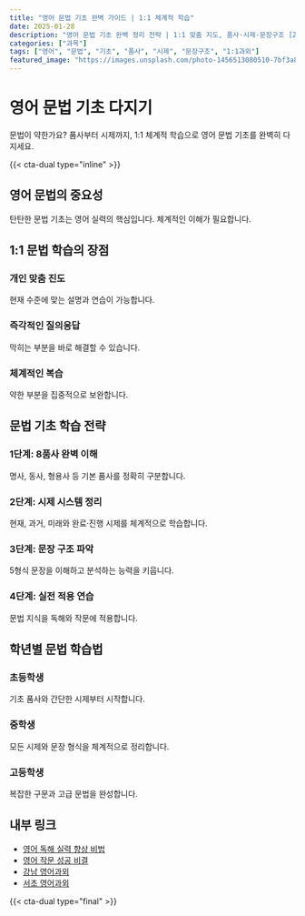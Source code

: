 ```yaml
---
title: "영어 문법 기초 완벽 가이드 | 1:1 체계적 학습"
date: 2025-01-28
description: "영어 문법 기초 완벽 정리 전략 | 1:1 맞춤 지도, 품사·시제·문장구조 [2025년]"
categories: ["과목"]
tags: ["영어", "문법", "기초", "품사", "시제", "문장구조", "1:1과외"]
featured_image: "https://images.unsplash.com/photo-1456513080510-7bf3a84b82f8?w=1200&h=630&fit=crop"
---
```


# 영어 문법 기초 다지기

문법이 약한가요? 품사부터 시제까지, 1:1 체계적 학습으로 영어 문법 기초를 완벽히 다지세요.

{{< cta-dual type="inline" >}}

## 영어 문법의 중요성

탄탄한 문법 기초는 영어 실력의 핵심입니다. 체계적인 이해가 필요합니다.

## 1:1 문법 학습의 장점

### 개인 맞춤 진도
현재 수준에 맞는 설명과 연습이 가능합니다.

### 즉각적인 질의응답
막히는 부분을 바로 해결할 수 있습니다.

### 체계적인 복습
약한 부분을 집중적으로 보완합니다.

## 문법 기초 학습 전략

### 1단계: 8품사 완벽 이해
명사, 동사, 형용사 등 기본 품사를 정확히 구분합니다.

### 2단계: 시제 시스템 정리
현재, 과거, 미래와 완료·진행 시제를 체계적으로 학습합니다.

### 3단계: 문장 구조 파악
5형식 문장을 이해하고 분석하는 능력을 키웁니다.

### 4단계: 실전 적용 연습
문법 지식을 독해와 작문에 적용합니다.

## 학년별 문법 학습법

### 초등학생
기초 품사와 간단한 시제부터 시작합니다.

### 중학생
모든 시제와 문장 형식을 체계적으로 정리합니다.

### 고등학생
복잡한 구문과 고급 문법을 완성합니다.

## 내부 링크
- [영어 독해 실력 향상 비법](../../subjects/english/english-reading-comprehension/)
- [영어 작문 성공 비결](../../subjects/english/english-writing-skills/)
- [강남 영어과외](../../local/gangnam-english/)
- [서초 영어과외](../../local/seocho-english/)

{{< cta-dual type="final" >}}
